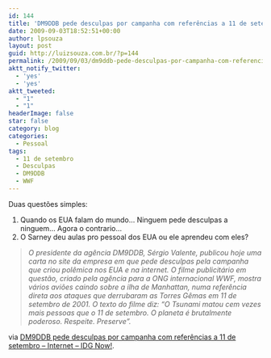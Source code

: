 ```yaml
---
id: 144
title: 'DM9DDB pede desculpas por campanha com referências a 11 de setembro &#8211; Internet &#8211; IDG Now!'
date: 2009-09-03T18:52:51+00:00
author: lpsouza
layout: post
guid: http://luizsouza.com.br/?p=144
permalink: /2009/09/03/dm9ddb-pede-desculpas-por-campanha-com-referencias-a-11-de-setembro-internet-idg-now/
aktt_notify_twitter:
  - 'yes'
  - 'yes'
aktt_tweeted:
  - "1"
  - "1"
headerImage: false
star: false
category: blog
categories:
  - Pessoal
tags:
  - 11 de setembro
  - Desculpas
  - DM9DDB
  - WWF
---
```

Duas questões simples:

  1. Quando os EUA falam do mundo&#8230; Ninguem pede desculpas a ninguem&#8230; Agora o contrario&#8230;
  2. O Sarney deu aulas pro pessoal dos EUA ou ele aprendeu com eles?

> _O presidente da agência DM9DDB, Sérgio Valente, publicou hoje uma carta no site da empresa em que pede desculpas pela campanha que criou polêmica nos EUA e na internet. O filme publicitário em questão, criado pela agência para a ONG internacional WWF, mostra vários aviões caindo sobre a ilha de Manhattan, numa referência direta aos ataques que derrubaram as Torres Gêmas em 11 de setembro de 2001. O texto do filme diz: “O Tsunami matou cem vezes mais pessoas que o 11 de setembro. O planeta é brutalmente poderoso. Respeite. Preserve”._

via [DM9DDB pede desculpas por campanha com referências a 11 de setembro &#8211; Internet &#8211; IDG Now!](http://idgnow.uol.com.br/internet/2009/09/03/agencia-pede-desculpas-por-campanha-sobre-ataques-de-11-de-setembro-1/).